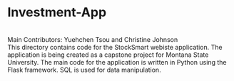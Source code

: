 # Investment-App
<br>Main Contributors: Yuehchen Tsou and Christine Johnson
<br>This directory contains code for the StockSmart webiste application. The application is being created as a capstone project for Montana State University. The main code for the application is written in Python using the Flask framework. SQL is used for data manipulation. 
